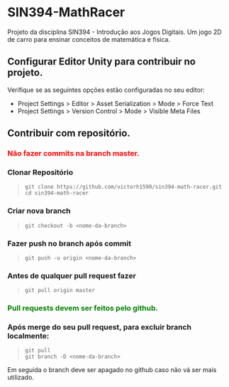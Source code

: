 # SIN394-MathRacer
Projeto da disciplina SIN394 - Introdução aos Jogos Digitais. Um jogo 2D de carro para ensinar conceitos de matemática e física.

## Configurar Editor Unity para contribuir no projeto.
Verifique se as seguintes opções estão configuradas no seu editor:
* Project Settings > Editor > Asset Serialization > Mode > Force Text
* Project Settings > Version Control > Mode > Visible Meta Files

## Contribuir com repositório.
### <span style="color:red">Não fazer commits na branch master.</span>

### Clonar Repositório
>` git clone https://github.com/victorh1590/sin394-math-racer.git `\
>`cd sin394-math-racer`

### Criar nova branch
>`git checkout -b <nome-da-branch>`

### Fazer push no branch após commit
>`git push -u origin <nome-da-branch>`

### Antes de qualquer pull request fazer
>`git pull origin master`

### <span style="color:green">Pull requests devem ser feitos pelo github.</span>

### Após merge do seu pull request, para excluir branch localmente:
>`git pull`\
>`git branch -D <nome-da-branch>`

Em seguida o branch deve ser apagado no github caso não vá ser mais utilizado.